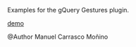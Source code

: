 

Examples for the gQuery Gestures plugin.

[demo](http://manolo.github.io/gwtquery-gesture-demo/index.html)

@Author Manuel Carrasco Moñino


